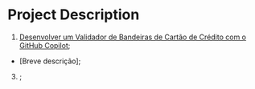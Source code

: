 # Project Description
1. [Desenvolver um Validador de Bandeiras de Cartão de Crédito com o GitHub Copilot](https://web.dio.me/project/criando-um-validador-de-bandeiras-de-cartao-de-credito-com-o-github-copilot/learning/d71c1ba2-8f3f-4b23-bfdf-b20bf8f1346);
  - [Breve descrição];
3. ;
